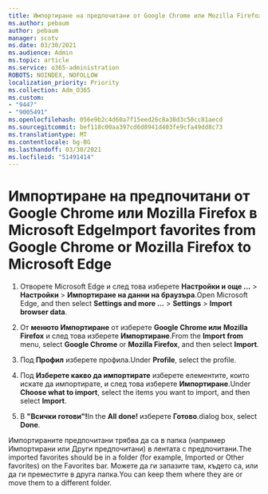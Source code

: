 ```yaml
---
title: Импортиране на предпочитани от Google Chrome или Mozilla Firefox в Microsoft Edge
ms.author: pebaum
author: pebaum
manager: scotv
ms.date: 03/30/2021
ms.audience: Admin
ms.topic: article
ms.service: o365-administration
ROBOTS: NOINDEX, NOFOLLOW
localization_priority: Priority
ms.collection: Adm_O365
ms.custom:
- "9447"
- "9005491"
ms.openlocfilehash: 056e9b2c4d60a7f15eed26c8a38d3c50cc81aecd
ms.sourcegitcommit: bef118c00aa397cd6d8941d403fe9cfa49dd8c73
ms.translationtype: MT
ms.contentlocale: bg-BG
ms.lasthandoff: 03/30/2021
ms.locfileid: "51491414"
---
```

# <a name="import-favorites-from-google-chrome-or-mozilla-firefox-to-microsoft-edge"></a><span data-ttu-id="8ba1b-102">Импортиране на предпочитани от Google Chrome или Mozilla Firefox в Microsoft Edge</span><span class="sxs-lookup"><span data-stu-id="8ba1b-102">Import favorites from Google Chrome or Mozilla Firefox to Microsoft Edge</span></span>

1. <span data-ttu-id="8ba1b-103">Отворете Microsoft Edge и след това изберете **Настройки и още ...**  >  **Настройки**  >  **Импортиране на данни на браузъра**.</span><span class="sxs-lookup"><span data-stu-id="8ba1b-103">Open Microsoft Edge, and then select **Settings and more ...** > **Settings** > **Import browser data**.</span></span>

1. <span data-ttu-id="8ba1b-104">От **менюто Импортиране** от изберете **Google Chrome или** **Mozilla Firefox** и след това изберете **Импортиране**.</span><span class="sxs-lookup"><span data-stu-id="8ba1b-104">From the **Import from** menu, select **Google Chrome** or **Mozilla Firefox**, and then select **Import**.</span></span>

1. <span data-ttu-id="8ba1b-105">Под **Профил** изберете профила.</span><span class="sxs-lookup"><span data-stu-id="8ba1b-105">Under **Profile**, select the profile.</span></span>

1. <span data-ttu-id="8ba1b-106">Под **Изберете какво да импортирате** изберете елементите, които искате да импортирате, и след това изберете **Импортиране**.</span><span class="sxs-lookup"><span data-stu-id="8ba1b-106">Under **Choose what to import**, select the items you want to import, and then select **Import**.</span></span>

1. <span data-ttu-id="8ba1b-107">В **"Всички готови"!**</span><span class="sxs-lookup"><span data-stu-id="8ba1b-107">In the **All done!**</span></span> <span data-ttu-id="8ba1b-108">изберете **Готово**.</span><span class="sxs-lookup"><span data-stu-id="8ba1b-108">dialog box, select **Done**.</span></span>

<span data-ttu-id="8ba1b-109">Импортираните предпочитани трябва да са в папка (например Импортирани или Други предпочитани) в лентата с предпочитани.</span><span class="sxs-lookup"><span data-stu-id="8ba1b-109">The imported favorites should be in a folder (for example, Imported or Other favorites) on the Favorites bar.</span></span> <span data-ttu-id="8ba1b-110">Можете да ги запазите там, където са, или да ги преместите в друга папка.</span><span class="sxs-lookup"><span data-stu-id="8ba1b-110">You can keep them where they are or move them to a different folder.</span></span>
